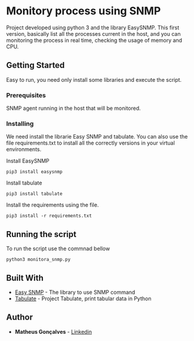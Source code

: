 # Monitory process using SNMP

Project developed using python 3 and the library EasySNMP.
This first version, basically list all the processes current in the host, and you can monitoring the process in real time, checking the usage of memory and CPU.

## Getting Started

Easy to run, you need only install some libraries and execute the script.

### Prerequisites

SNMP agent running in the host that will be monitored.

### Installing

We need install the librarie Easy SNMP and tabulate.
You can also use the file requirements.txt to install all the correctly versions in your virtual environments.

Install EasySNMP

```
pip3 install easysnmp
```

Install tabulate

```
pip3 install tabulate
```

Install the requirements using the file.

```
pip3 install -r requirements.txt
```

## Running the script

To run the script use the commnad bellow

```
python3 monitora_snmp.py
```

## Built With

* [Easy SNMP](https://easysnmp.readthedocs.io/en/latest/index.html) - The library to use SNMP command
* [Tabulate](https://pypi.org/project/tabulate/) - Project Tabulate, print tabular data in Python

## Author

* **Matheus Gonçalves** - [Linkedin](https://www.linkedin.com/in/matheus-sgoncalves/)